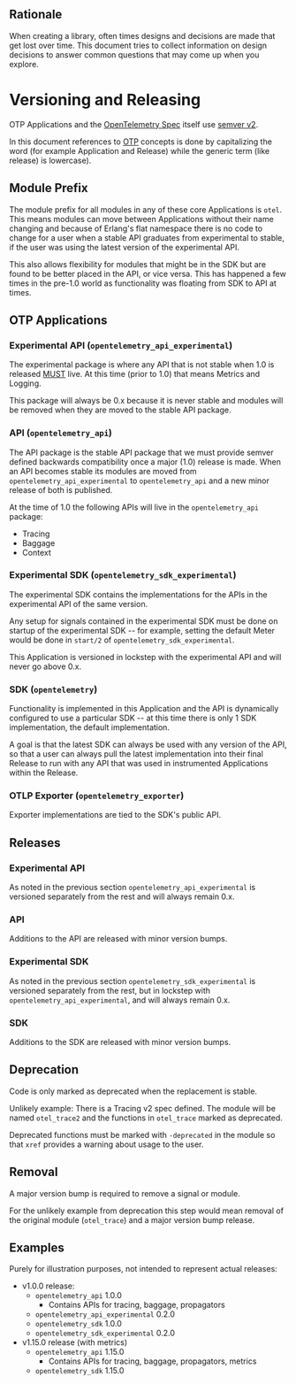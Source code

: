 Rationale
---

When creating a library, often times designs and decisions are made that get lost over time. This document tries to collect information on design decisions to answer common questions that may come up when you explore.

# Versioning and Releasing

OTP Applications and the [OpenTelemetry Spec] itself use [semver v2].

In this document references to [OTP] concepts is done by capitalizing the word
(for example Application and Release) while the generic term (like release) is
lowercase).

[OTP]: http://erlang.org/doc/system_architecture_intro/sys_arch_intro.html
[OpenTelemetry Spec]: https://github.com/open-telemetry/opentelemetry-specification
[semver v2]: https://semver.org/spec/v2.0.0.html 

## Module Prefix

The module prefix for all modules in any of these core Applications is
`otel`. This means modules can move between Applications without their name
changing and because of Erlang's flat namespace there is no code to change for a
user when a stable API graduates from experimental to stable, if the user was
using the latest version of the experimental API.

This also allows flexibility for modules that might be in the SDK but are found
to be better placed in the API, or vice versa. This has happened a few times in
the pre-1.0 world as functionality was floating from SDK to API at times.

## OTP Applications

### Experimental API (`opentelemetry_api_experimental`)

The experimental package is where any API that is not stable when 1.0 is
released [MUST] live. At this time (prior to 1.0) that means Metrics and Logging.

This package will always be 0.x because it is never stable and modules will be
removed when they are moved to the stable API package.

[MUST]: https://tools.ietf.org/html/rfc2119#section-1

### API (`opentelemetry_api`)

The API package is the stable API package that we must provide semver defined
backwards compatibility once a major (1.0) release is made. When an API becomes
stable its modules are moved from `opentelemetry_api_experimental` to
`opentelemetry_api` and a new minor release of both is published.

At the time of 1.0 the following APIs will live in the `opentelemetry_api`
package:

* Tracing
* Baggage
* Context

### Experimental SDK (`opentelemetry_sdk_experimental`)

The experimental SDK contains the implementations for the APIs in the
experimental API of the same version.

Any setup for signals contained in the experimental SDK must be done on startup
of the experimental SDK -- for example, setting the default Meter would be done
in `start/2` of `opentelemetry_sdk_experimental`.

This Application is versioned in lockstep with the experimental API and will
never go above 0.x.

### SDK (`opentelemetry`)

Functionality is implemented in this Application and the API is dynamically
configured to use a particular SDK -- at this time there is only 1 SDK
implementation, the default implementation.

A goal is that the latest SDK can always be used with any version of the API, so
that a user can always pull the latest implementation into their final Release
to run with any API that was used in instrumented Applications within the
Release.

### OTLP Exporter (`opentelemetry_exporter`)

Exporter implementations are tied to the SDK's public API.

## Releases

### Experimental API

As noted in the previous section `opentelemetry_api_experimental` is versioned
separately from the rest and will always remain 0.x.

### API

Additions to the API are released with minor version bumps.

### Experimental SDK

As noted in the previous section `opentelemetry_sdk_experimental` is versioned
separately from the rest, but in lockstep with `opentelemetry_api_experimental`,
and will always remain 0.x.

### SDK

Additions to the SDK are released with minor version bumps.

## Deprecation

Code is only marked as deprecated when the replacement is stable.

Unlikely example: There is a Tracing v2 spec defined. The module will be named
`otel_trace2` and the functions in `otel_trace` marked as deprecated.

Deprecated functions must be marked with `-deprecated` in the module so that
`xref` provides a warning about usage to the user.

## Removal

A major version bump is required to remove a signal or module.

For the unlikely example from deprecation this step would mean removal of the
original module (`otel_trace`) and a major version bump release.

## Examples

Purely for illustration purposes, not intended to represent actual releases:

- v1.0.0 release:
   - `opentelemetry_api` 1.0.0
     - Contains APIs for tracing, baggage, propagators
   - `opentelemetry_api_experimental` 0.2.0
   - `opentelemetry_sdk` 1.0.0
   - `opentelemetry_sdk_experimental` 0.2.0
- v1.15.0 release (with metrics)
   - `opentelemetry_api` 1.15.0
     - Contains APIs for tracing, baggage, propagators, metrics
   - `opentelemetry_sdk` 1.15.0
   
